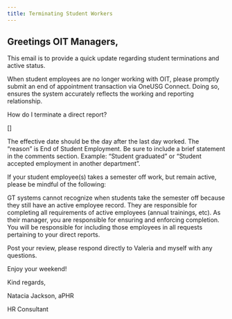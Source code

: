 ```yaml
---
title: Terminating Student Workers
---
```


## Greetings OIT Managers,

This email is to provide a quick update regarding student terminations and active status.

When student employees are no longer working with OIT, please promptly submit an end of appointment transaction via OneUSG Connect.  Doing so, ensures the system accurately reflects the working and reporting relationship. 

How do I terminate a direct report?

[]


The effective date should be the day after the last day worked.
The “reason” is End of Student Employment.
Be sure to include a brief statement in the comments section. Example: “Student graduated” or “Student accepted employment in another department”.

If your student employee(s) takes a semester off work, but remain active, please be mindful of the following:

GT systems cannot recognize when students take the semester off because they still have an active employee record.
They are responsible for completing all requirements of active employees (annual trainings, etc). 
As their manager, you are responsible for ensuring and enforcing completion. 
You will be responsible for including those employees in all requests pertaining to your direct reports.

Post your review, please respond directly to Valeria and myself with any questions.

Enjoy your weekend!

Kind regards,

Natacia Jackson, aPHR

HR Consultant
